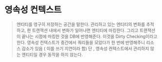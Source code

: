 # 영속성 컨텍스트
> 엔티티를 영구히 저장하는 공간을 말한다. 관리하고 있는 엔티티의 변화를 추적하고, 한 트랜잭션 내에서 변화가 일어나면 엔티티에 마킹한다. 그리고 트랜잭션이 끝나는 시점에 마킹한 것을 DB에 반영해준다. 이것을 Dirty Checking이라고 한다.
> 영속성 컨텍스트가 중간에서 쿼리들을 모았다가 한 번에 반영해주니 리소스 감소가 있음 ( 이를 쓰기 지연이라 함)
> 단 , 영속성 컨텍스트에서 관리하지 않는 엔티티일 경우 동작을  하지 않는다.
